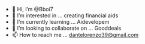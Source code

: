 - 👋 Hi, I’m @Bboi7
- 👀 I’m interested in ... creating financial aids
- 🌱 I’m currently learning ... Aidevelopem
- 💞️ I’m looking to collaborate on ... Gooddeals
- 📫 How to reach me ... dantelorenzo39@gmail.com

<!---
Bboi7/Bboi7 is a ✨ special ✨ repository because its `README.md` (SPTBalance adder) appears on your GitHub profile.
You can click the Preview link to take a look at your changes.
--->
